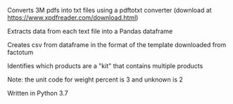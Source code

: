 Converts 3M pdfs into txt files using a pdftotxt converter (download at https://www.xpdfreader.com/download.html)

Extracts data from each text file into a Pandas dataframe

Creates csv from dataframe in the format of the template downloaded from factotum

Identifies which products are a "kit" that contains multiple products




Note: the unit code for weight percent is 3 and unknown is 2

Written in Python 3.7
